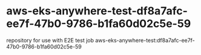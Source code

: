 # aws-eks-anywhere-test-df8a7afc-ee7f-47b0-9786-b1fa60d02c5e-59
repository for use with E2E test job aws-eks-anywhere-test:df8a7afc-ee7f-47b0-9786-b1fa60d02c5e-59
